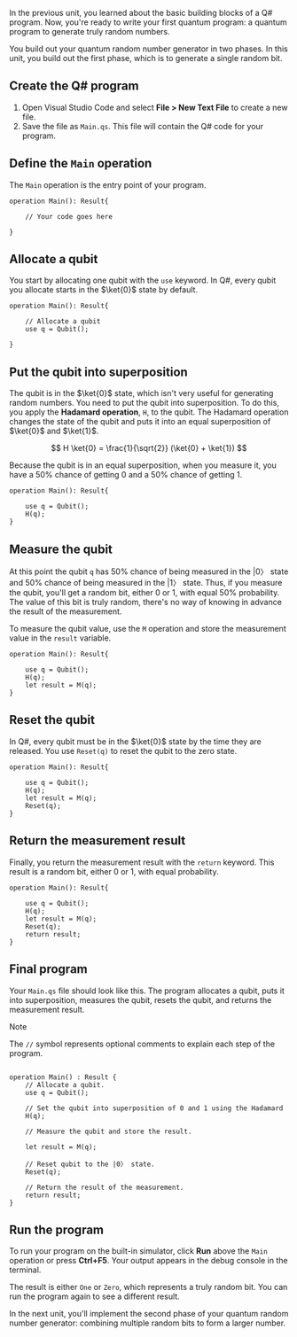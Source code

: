 In the previous unit, you learned about the basic building blocks of a Q# program. Now, you're ready to write your first quantum program: a quantum program to generate truly random numbers.

You build out your quantum random number generator in two phases. In this unit, you build out the first phase, which is to generate a single random bit.

## Create the Q# program

1. Open Visual Studio Code and select **File > New Text File** to create a new file.
1. Save the file as `Main.qs`. This file will contain the Q# code for your program.

## Define the `Main` operation

The `Main` operation is the entry point of your program.

```qsharp
operation Main(): Result{

    // Your code goes here

}
```

## Allocate a qubit

You start by allocating one qubit with the `use` keyword. In Q#, every qubit you allocate starts in the $\ket{0}$ state by default.

```qsharp
operation Main(): Result{

    // Allocate a qubit
    use q = Qubit();

}
```

## Put the qubit into superposition

The qubit is in the $\ket{0}$ state, which isn't very useful for generating random numbers. You need to put the qubit into superposition. To do this, you apply the **Hadamard operation**, `H`, to the qubit. The Hadamard operation changes the state of the qubit and puts it into an equal superposition of $\ket{0}$ and $\ket{1}$. 

$$ H \ket{0} = \frac{1}{\sqrt{2}} (\ket{0} + \ket{1}) $$

Because the qubit is in an equal superposition, when you measure it, you have a 50% chance of getting 0 and a 50% chance of getting 1.

```qsharp
operation Main(): Result{

    use q = Qubit();
    H(q);
}
```

## Measure the qubit

At this point the qubit `q` has 50% chance of being measured in the |0〉 state and 50% chance of being measured in the |1〉 state. Thus, if you measure the qubit, you'll get a random bit, either 0 or 1, with equal 50% probability. The value of this bit is truly random, there's no way of knowing in advance the result of the measurement.

To measure the qubit value, use the `M` operation and store the measurement value in the `result` variable.

```qsharp
operation Main(): Result{

    use q = Qubit();
    H(q);
    let result = M(q);
}
```

## Reset the qubit

In Q#, every qubit must be in the $\ket{0}$ state by the time they are released. You use `Reset(q)` to reset the qubit to the zero state.

```qsharp
operation Main(): Result{

    use q = Qubit();
    H(q);
    let result = M(q);
    Reset(q);
}
```

## Return the measurement result

Finally, you return the measurement result with the `return` keyword. This result is a random bit, either 0 or 1, with equal probability.

```qsharp
operation Main(): Result{

    use q = Qubit();
    H(q);
    let result = M(q);
    Reset(q);
    return result;
}
```

## Final program

Your `Main.qs` file should look like this. The program allocates a qubit, puts it into superposition, measures the qubit, resets the qubit, and returns the measurement result.

> [!NOTE]
> The `//` symbol represents optional comments to explain each step of the program.

```qsharp

operation Main() : Result {
    // Allocate a qubit.
    use q = Qubit();

    // Set the qubit into superposition of 0 and 1 using the Hadamard 
    H(q);

    // Measure the qubit and store the result.

    let result = M(q);

    // Reset qubit to the |0〉 state.
    Reset(q);

    // Return the result of the measurement.
    return result;
}
```

## Run the program

To run your program on the built-in simulator, click **Run** above the `Main` operation or press **Ctrl+F5**. Your output appears in the debug console in the terminal.

The result is either `One` or `Zero`, which represents a truly random bit. You can run the program again to see a different result.

In the next unit, you'll implement the second phase of your quantum random number generator: combining multiple random bits to form a larger number.
